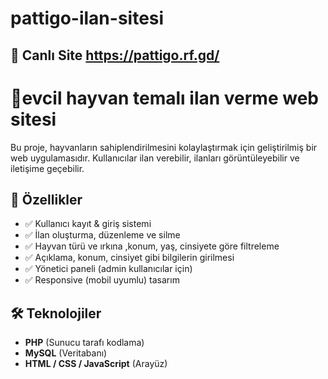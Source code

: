 # pattigo-ilan-sitesi 
## 🔗 Canlı Site https://pattigo.rf.gd/
# 🐾evcil hayvan temalı ilan verme web sitesi 

Bu proje, hayvanların sahiplendirilmesini kolaylaştırmak için geliştirilmiş bir web uygulamasıdır. Kullanıcılar ilan verebilir, ilanları görüntüleyebilir ve iletişime geçebilir.

## 📌 Özellikler

- ✅ Kullanıcı kayıt & giriş sistemi
- ✅ İlan oluşturma, düzenleme ve silme
- ✅ Hayvan türü ve ırkına ,konum, yaş, cinsiyete göre filtreleme
- ✅ Açıklama, konum, cinsiyet gibi bilgilerin girilmesi
- ✅ Yönetici paneli (admin kullanıcılar için)
- ✅ Responsive (mobil uyumlu) tasarım

## 🛠️ Teknolojiler

- **PHP** (Sunucu tarafı kodlama)
- **MySQL** (Veritabanı)
- **HTML / CSS / JavaScript** (Arayüz)
